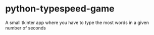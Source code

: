 # python-typespeed-game
A small tkinter app where you have to type the most words in a given number of seconds
